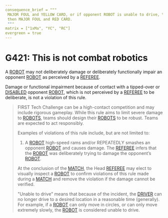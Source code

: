 ```yaml
---
consequence_brief = """
 MAJOR FOUL and YELLOW CARD, or if opponent ROBOT is unable to drive, \
 then MAJOR FOUL and RED CARD.
 """
matrix = ["1xMa", "YC", "RC"]
evergreen = true
---
```


# G421: This is not combat robotics

A [ROBOT](!!) may not deliberately damage or deliberately functionally impair
an opponent [ROBOT](!!) as perceived by a [REFEREE](!!).

Damage or functional impairment because of contact with a tipped-over or
[DISABLED](!!) opponent [ROBOT](!!), which is not perceived by a [REFEREE](!!)
to be deliberate, is not a violation of this rule.

> FIRST Tech Challenge can be a high-contact competition and may include
> rigorous gameplay. While this rule aims to limit severe damage to
> [ROBOTS](!!), teams should design their [ROBOTS](!!) to be robust. Teams are
> expected to act responsibly.
>
> Examples of violations of this rule include, but are not limited to:
>
> 1. A [ROBOT](!!) high-speed rams and/or REPEATEDLY smashes an opponent
>    [ROBOT](!!) and causes damage. The [REFEREE](!!) infers that the
>    [ROBOT](!!) was deliberately trying to damage the opponent’s [ROBOT](!!).
>
> At the conclusion of the [MATCH](!!), the Head [REFEREE](!!) may elect to
> visually inspect a [ROBOT](!!) to confirm violations of this rule made during
> a [MATCH](!!) and remove the violation if the damage cannot be verified.
>
> "Unable to drive" means that because of the incident, the [DRIVER](!!) can no
> longer drive to a desired location in a reasonable time (generally). For
> example, if a [ROBOT](!!) can only move in circles, or can only move
> extremely slowly, the [ROBOT](!!) is considered unable to drive.
